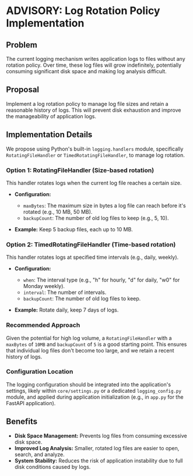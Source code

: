 # ADVISORY: Log Rotation Policy Implementation

## Problem

The current logging mechanism writes application logs to files without any rotation policy. Over time, these log files will grow indefinitely, potentially consuming significant disk space and making log analysis difficult.

## Proposal

Implement a log rotation policy to manage log file sizes and retain a reasonable history of logs. This will prevent disk exhaustion and improve the manageability of application logs.

## Implementation Details

We propose using Python's built-in `logging.handlers` module, specifically `RotatingFileHandler` or `TimedRotatingFileHandler`, to manage log rotation.

### Option 1: RotatingFileHandler (Size-based rotation)

This handler rotates logs when the current log file reaches a certain size.

*   **Configuration:**
    *   `maxBytes`: The maximum size in bytes a log file can reach before it's rotated (e.g., 10 MB, 50 MB).
    *   `backupCount`: The number of old log files to keep (e.g., 5, 10).

*   **Example:** Keep 5 backup files, each up to 10 MB.

### Option 2: TimedRotatingFileHandler (Time-based rotation)

This handler rotates logs at specified time intervals (e.g., daily, weekly).

*   **Configuration:**
    *   `when`: The interval type (e.g., "h" for hourly, "d" for daily, "w0" for Monday weekly).
    *   `interval`: The number of intervals.
    *   `backupCount`: The number of old log files to keep.

*   **Example:** Rotate daily, keep 7 days of logs.

### Recommended Approach

Given the potential for high log volume, a `RotatingFileHandler` with a `maxBytes` of `10MB` and `backupCount` of `5` is a good starting point. This ensures that individual log files don't become too large, and we retain a recent history of logs.

### Configuration Location

The logging configuration should be integrated into the application's settings, likely within `core/settings.py` or a dedicated `logging_config.py` module, and applied during application initialization (e.g., in `app.py` for the FastAPI application).

## Benefits

*   **Disk Space Management:** Prevents log files from consuming excessive disk space.
*   **Improved Log Analysis:** Smaller, rotated log files are easier to open, search, and analyze.
*   **System Stability:** Reduces the risk of application instability due to full disk conditions caused by logs.